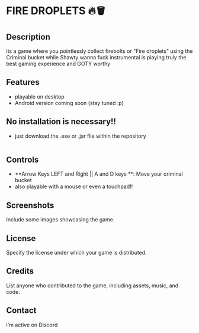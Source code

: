 # FIRE DROPLETS 🔥🪣

## Description
its a game where you pointlessly collect firebolts or "Fire droplets" using
the Criminal bucket
while Shawty wanna fuck instrumental is playing
truly the best gaming experience and GOTY worthy

## Features
- playable on desktop
- Android version coming soon (stay tuned :p)


## No installation is necessary!!
- just download the .exe or .jar file within the repository

   ```

## Controls
- **Arrow Keys LEFT and Right || A and D keys **: Move your criminal bucket
- also playable with a mouse or even a touchpad!!


## Screenshots
Include some images showcasing the game.

## License
Specify the license under which your game is distributed.

## Credits
List anyone who contributed to the game, including assets, music, and code.

## Contact
i'm active on Discord 
<p align="center">
  
  <a href="https://discord.com/users/842802383036743700">

</p>

